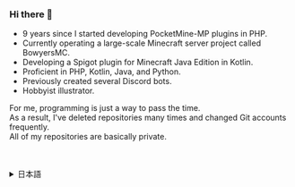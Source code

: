 ### Hi there 👋
- 9 years since I started developing PocketMine-MP plugins in PHP.
- Currently operating a large-scale Minecraft server project called BowyersMC.
- Developing a Spigot plugin for Minecraft Java Edition in Kotlin.
- Proficient in PHP, Kotlin, Java, and Python.
- Previously created several Discord bots.
- Hobbyist illustrator.

For me, programming is just a way to pass the time.  
As a result, I've deleted repositories many times and changed Git accounts frequently.  
All of my repositories are basically private.  

　
<details><summary>日本語</summary>

### やぁ 👋

- PocketMine-MPのプラグインをPHPで開発してから8年経ちます。
- BowyersMCという大規模Minecraftサーバープロジェクトを運営しています。
- Minecraft Java EditionのSpigotプラグインをKotlinで開発しています。
- PHPやKotlin、Java、Pythonを人並みには扱えます。
- 過去にDiscordのBotをいくつか作ったことがあります。
- イラストを描くのが趣味です。

私にとってプログラミングはただの時間つぶしです。  
なので過去に何度も何度もリポジトリを削除したりGitアカウントを変えたりしています。  
基本的にリポジトリはすべてプライベートです。

</details>

<!--
**VeronicaTaylor/VeronicaTaylor** is a ✨ _special_ ✨ repository because its `README.md` (this file) appears on your GitHub profile.

Here are some ideas to get you started:

- 🔭 I’m currently working on ...
- 🌱 I’m currently learning ...
- 👯 I’m looking to collaborate on ...
- 🤔 I’m looking for help with ...
- 💬 Ask me about ...
- 📫 How to reach me: ...
- 😄 Pronouns: ...
- ⚡ Fun fact: ...
-->
